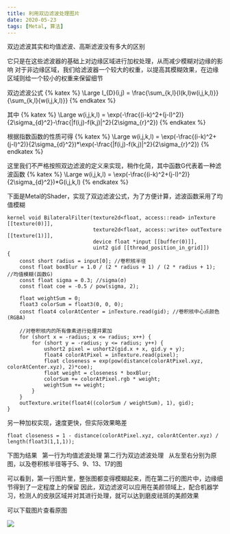 ```yaml
---
title: 利用双边滤波处理图片
date: 2020-05-23 
tags: [Metal, 算法]
---
```


双边滤波其实和均值滤波、高斯滤波没有多大的区别  

它只是在这些滤波器的基础上对边缘区域进行加权处理，从而减少模糊对边缘的影响
对于非边缘区域，我们给滤波器一个较大的权重，以提高其模糊效果，在边缘区域则给一个较小的权重来保留细节

双边滤波公式
{% katex %}
\Large I_{D}(i,j) = \frac{\sum_{k,l}{I(k,l)w(i,j,k,l)}}{\sum_{k,l}{w(i,j,k,l)}}
{% endkatex %}

其中
{% katex %}
\Large w(i,j,k,l) = \exp(-\frac{(i-k)^2+(j-l)^2)}{2\sigma_{d}^2}-\frac{\|f(i,j)-f(k,j)\|^2}{2\sigma_{r}^2})
{% endkatex %}

根据指数函数的性质可得
{% katex %}
\Large w(i,j,k,l) = \exp(-\frac{(i-k)^2+(j-l)^2)}{2\sigma_{d}^2})*\exp(-\frac{\|f(i,j)-f(k,j)\|^2}{2\sigma_{r}^2})
{% endkatex %}

这里我们不严格按照双边滤波的定义来实现，稍作化简，其中函数G代表着一种滤波函数
{% katex %}
\Large w(i,j,k,l) = \exp(-\frac{(i-k)^2+(j-l)^2)}{2\sigma_{d}^2})*G(i,j,k,l)
{% endkatex %}

下面是Metal的Shader，实现了双边滤波公式，为了方便计算，滤波函数采用了均值模糊
```
kernel void BilateralFilter(texture2d<float, access::read> inTexture [[texture(0)]],
                            texture2d<float, access::write> outTexture [[texture(1)]],
                            device float *input [[buffer(0)]],
                            uint2 gid [[thread_position_in_grid]])
{
    const short radius = input[0]; //卷积核半径
    const float boxBlur = 1.0 / (2 * radius + 1) / (2 * radius + 1); //均值模糊(函数G)
    const float sigma = 0.3; //sigma(σ)
    const float coe = -0.5 / pow(sigma, 2);
    
    float weightSum = 0;
    float3 colorSum = float3(0, 0, 0);
    const float4 colorAtCenter = inTexture.read(gid); //卷积核中心点颜色(RGBA)
    
    //对卷积核内的所有像素进行处理并累加
    for (short x = -radius; x <= radius; x++) {
        for (short y = -radius; y <= radius; y++) {
            ushort2 pixel = ushort2(gid.x + x, gid.y + y);
            float4 colorAtPixel = inTexture.read(pixel);
            float closeness = exp(pow(distance(colorAtPixel.xyz, colorAtCenter.xyz), 2)*coe);
            float weight = closeness * boxBlur;
            colorSum += colorAtPixel.rgb * weight;
            weightSum += weight;
        }
    }
    outTexture.write(float4((colorSum / weightSum), 1), gid);
}
```

另一种加权实现，速度更快，但实际效果略差
```
float closeness = 1 - distance(colorAtPixel.xyz, colorAtCenter.xyz) / length(float3(1,1,1));
```

下图为结果  
第一行为均值滤波处理
第二行为双边滤波处理  
从左至右分别为原图，以及卷积核半径等于5、9、13、17的图  

可以看到，第一行图片里，整张图都变得模糊起来，而在第二行的图片中，边缘细节得到了一定程度上的保留
因此，双边滤波可以应用在美颜领域上，配合机器学习，检测人的皮肤区域并对其进行处理，就可以达到磨皮祛斑的美颜效果

可以下载图片查看原图

<img src="/images/2020/bilateralFilter/Beauty.jpg">
